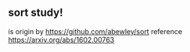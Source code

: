 

## sort study!


is origin by https://github.com/abewley/sort
reference https://arxiv.org/abs/1602.00763
